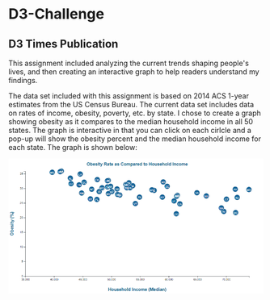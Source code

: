 # D3-Challenge
## D3 Times Publication


This assignment included analyzing the current trends shaping people's lives, and then creating an interactive graph to help readers understand my findings.

The data set included with this assignment is based on 2014 ACS 1-year estimates from the US Census Bureau. The current data set includes data on rates of income, obesity, poverty, etc. by state. I chose to create a graph showing obesity as it compares to the median household income in all 50 states. The graph is interactive in that you can click on each cirlcle and a pop-up will show the obesity percent and the median household income for each state. The graph is shown below:

![](Obesity_Income_Graph.PNG)
